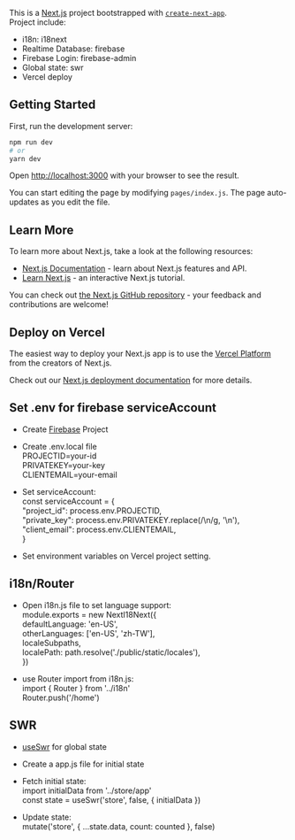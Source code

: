 This is a [Next.js](https://nextjs.org/) project bootstrapped with [`create-next-app`](https://github.com/vercel/next.js/tree/canary/packages/create-next-app).  
Project include:  
- i18n: i18next  
- Realtime Database: firebase  
- Firebase Login: firebase-admin  
- Global state: swr  
- Vercel deploy  

## Getting Started

First, run the development server:

```bash
npm run dev
# or
yarn dev
```

Open [http://localhost:3000](http://localhost:3000) with your browser to see the result.

You can start editing the page by modifying `pages/index.js`. The page auto-updates as you edit the file.

## Learn More

To learn more about Next.js, take a look at the following resources:

- [Next.js Documentation](https://nextjs.org/docs) - learn about Next.js features and API.
- [Learn Next.js](https://nextjs.org/learn) - an interactive Next.js tutorial.

You can check out [the Next.js GitHub repository](https://github.com/vercel/next.js/) - your feedback and contributions are welcome!

## Deploy on Vercel

The easiest way to deploy your Next.js app is to use the [Vercel Platform](https://vercel.com/import?utm_medium=default-template&filter=next.js&utm_source=create-next-app&utm_campaign=create-next-app-readme) from the creators of Next.js.

Check out our [Next.js deployment documentation](https://nextjs.org/docs/deployment) for more details.

## Set .env for firebase serviceAccount

- Create [Firebase](https://firebase.google.com/) Project

- Create .env.local file  
PROJECTID=your-id  
PRIVATEKEY=your-key  
CLIENTEMAIL=your-email  
  
- Set serviceAccount:  
const serviceAccount = {  
    "project_id": process.env.PROJECTID,  
    "private_key": process.env.PRIVATEKEY.replace(/\\n/g, '\n'),  
    "client_email": process.env.CLIENTEMAIL,  
}  
  
- Set environment variables on Vercel project setting.  
  
## i18n/Router
  
- Open i18n.js file to set language support:  
module.exports = new NextI18Next({  
	defaultLanguage: 'en-US',  
	otherLanguages: ['en-US', 'zh-TW'],  
	localeSubpaths,  
	localePath: path.resolve('./public/static/locales'),  
})  
  
- use Router import from i18n.js:  
import { Router } from '../i18n'  
Router.push('/home')  
  
## SWR  
  
 - [useSwr](https://github.com/vercel/swr) for global state  
   
 - Create a app.js file for initial state  
   
 - Fetch initial state:  
 import initialData from '../store/app'  
 const state = useSwr('store', false, { initialData })  
  
 - Update state:  
 mutate('store', { ...state.data, count: counted }, false)  